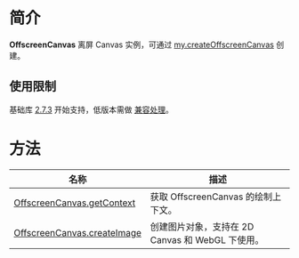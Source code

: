 
# 简介
**OffscreenCanvas** 离屏 Canvas 实例，可通过 [my.createOffscreenCanvas](https://opendocs.alipay.com/mini/api/021zn0) 创建。

## 使用限制
基础库 [2.7.3](https://opendocs.alipay.com/mini/framework/lib-upgrade-v2) 开始支持，低版本需做 [兼容处理](https://opendocs.alipay.com/mini/framework/compatibility)。

# 方法
| **名称** | **描述** |
| --- | --- |
| [OffscreenCanvas.getContext](https://opendocs.alipay.com/mini/021yfc) | 获取 OffscreenCanvas 的绘制上下文。 |
| [OffscreenCanvas.createImage](https://opendocs.alipay.com/mini/021zn1) | 创建图片对象，支持在 2D Canvas 和 WebGL 下使用。 |



